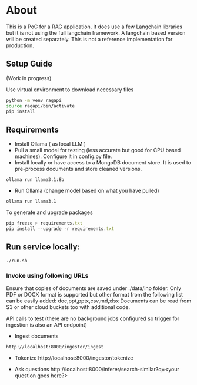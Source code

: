 # About
This is a PoC for a RAG application. It does use a few Langchain libraries but it is not using the full langchain framework.
A langchain based version will be created separately.
This is not a reference implementation for production.

## Setup Guide

(Work in progress)

Use virtual environment to download necessary files   
```bash
python -m venv ragapi
source ragapi/bin/activate
pip install 
```

## Requirements 
- Install Ollama ( as local LLM ) 
- Pull a small model for testing (less accurate but good for CPU based machines). Configure it in config.py file.
- Install locally or have access to a MongoDB document store. It is used to pre-process documents and store cleaned versions.

```
ollama run llama3.1:8b
```

- Run Ollama (change model based on what you have pulled)

```
ollama run llama3.1
```


To generate and upgrade packages

```javascript
pip freeze > requirements.txt
pip install --upgrade -r requirements.txt
```


## Run service locally:

```
./run.sh
```

### Invoke using following URLs

Ensure that copies of documents are saved under ./data/inp folder. Only PDF or DOCX format is supported but other format from the following list can be easily added: doc,ppt,pptx,csv,md,xlsx
Documents can be read from S3 or other cloud buckets too with additional code. 

API calls to test (there are no background jobs configured so trigger for ingestion is also an API endpoint)

- Ingest documents
```
http://localhost:8000/ingestor/ingest
```

- Tokenize
http://localhost:8000/ingestor/tokenize

- Ask questions
http://localhost:8000/inferer/search-similar?q=<your question goes here?>

